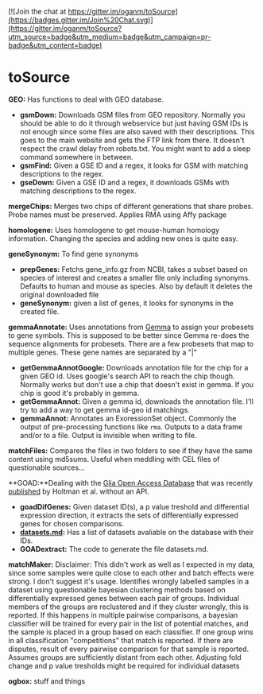 [![Join the chat at https://gitter.im/oganm/toSource](https://badges.gitter.im/Join%20Chat.svg)](https://gitter.im/oganm/toSource?utm_source=badge&utm_medium=badge&utm_campaign=pr-badge&utm_content=badge)


toSource
========

**GEO:** Has functions to deal with GEO database.
* **gsmDown:** Downloads GSM files from GEO repository. Normally you should be able to do it through webservice but just having GSM IDs is not enough since some files are also saved with their descriptions. This goes to the main website and gets the FTP link from there. It doesn't respect the crawl delay from robots.txt. You might want to add a sleep command somewhere in between.
* **gsmFind:** Given a GSE ID and a regex, it looks for GSM with matching descriptions to the regex.
* **gseDown:** Given a GSE ID and a regex, it downloads GSMs with matching descriptions to the regex.

**mergeChips:** Merges two chips of different generations that share probes. Probe names must be preserved. Applies RMA using Affy package

**homologene:** Uses homologene to get mouse-human homology information. Changing the species and adding new ones is quite easy.

**geneSynonym:** To find gene synonyms
* **prepGenes:** Fetchs gene_info.gz from NCBI, takes a subset based on species of interest and creates a smaller file only including synonyms. Defaults to human and mouse as species. Also by default it deletes the original downloaded file
* **geneSynonym:** given a list of genes, it looks for synonyms in the created file.

**gemmaAnnotate:** Uses annotations from [Gemma](http://www.chibi.ubc.ca/Gemma/home.html) to assign your probesets to gene symbols. This is supposed to be better since Gemma re-does the sequence alignments for probesets. There are a few probesets that map to multiple genes. These gene names are separated by a "|"
* **getGemmaAnnotGoogle:** Downloads annotation file for the chip for a given GEO id. Uses google's search API to reach the chip though. Normally works but don't use a chip that doesn't exist in gemma. If you chip is good it's probably in gemma.
* **getGemmaAnnot:** Given a gemma id, downloads the annotation file. I'll try to add a way to get gemma id-geo id matchings.
* **gemmaAnnot:** Annotates an ExoressionSet object. Commonly the output of pre-processing functions like `rma`. Outputs to a data frame and/or to a file. Output is invisible when writing to file.

**matchFiles:** Compares the files in two folders to see if they have the same content using md5sums. Useful when meddling with CEL files of questionable sources...

**GOAD:**Dealing with the [Glia Open Access Database](http://bioinf.nl:8080/GOAD/) that was recently [published](http://www.ncbi.nlm.nih.gov/pubmed/25808223) by Holtman et al. without an API.
* **goadDifGenes:** Given dataset ID(s), a p value treshold and differential expression direction, it extracts the sets of differentially expressed genes for chosen comparisons.
* **[datasets.md](GOAD/datasets.md):** Has a list of datasets avaliable on the database with their IDs.
* **GOADextract:** The code to generate the file datasets.md.

**matchMaker:** Disclaimer: This didn't work as well as I expected in my data, since some samples were quite close to each other and batch effects were strong. I don't suggest it's usage. Identifies wrongly labelled samples in a dataset using questionable bayesian clustering methods based on differentially expressed genes between each pair of groups. Individual members of the groups are reclustered and if they cluster wrongly, this is reported. If this happens in multiple pairwise comparisons, a bayesian classifier will be trained for every pair in the list of potential matches, and the sample is placed in a group based on each classifier. If one group wins in all classification "competitions" that match is reported. If there are disputes, result of every pairwise comparison for that sample is reported. Assumes groups are sufficiently distant from each other. Adjusting fold change and p value tresholds might be required for individual datasets

**ogbox:** stuff and things
